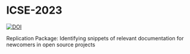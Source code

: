# ICSE-2023
[![DOI](https://zenodo.org/badge/202890143.svg)](https://zenodo.org/badge/latestdoi/202890143)

Replication Package:  Identifying snippets of relevant documentation for newcomers in open source projects
